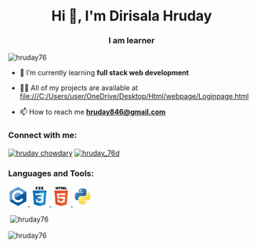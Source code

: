 <h1 align="center">Hi 👋, I'm Dirisala Hruday</h1>
<h3 align="center">I am learner</h3>

<p align="left"> <img src="https://komarev.com/ghpvc/?username=hruday76&label=Profile%20views&color=0e75b6&style=flat" alt="hruday76" /> </p>

- 🌱 I’m currently learning **full stack web development**

- 👨‍💻 All of my projects are available at [file:///C:/Users/user/OneDrive/Desktop/Html/webpage/Loginpage.html](file:///C:/Users/user/OneDrive/Desktop/Html/webpage/Loginpage.html)

- 📫 How to reach me **hruday846@gmail.com**

<h3 align="left">Connect with me:</h3>
<p align="left">
<a href="https://linkedin.com/in/hruday chowdary" target="blank"><img align="center" src="https://raw.githubusercontent.com/rahuldkjain/github-profile-readme-generator/master/src/images/icons/Social/linked-in-alt.svg" alt="hruday chowdary" height="30" width="40" /></a>
<a href="https://instagram.com/hruday_76d" target="blank"><img align="center" src="https://raw.githubusercontent.com/rahuldkjain/github-profile-readme-generator/master/src/images/icons/Social/instagram.svg" alt="hruday_76d" height="30" width="40" /></a>
</p>

<h3 align="left">Languages and Tools:</h3>
<p align="left"> <a href="https://www.cprogramming.com/" target="_blank" rel="noreferrer"> <img src="https://raw.githubusercontent.com/devicons/devicon/master/icons/c/c-original.svg" alt="c" width="40" height="40"/> </a> <a href="https://www.w3schools.com/css/" target="_blank" rel="noreferrer"> <img src="https://raw.githubusercontent.com/devicons/devicon/master/icons/css3/css3-original-wordmark.svg" alt="css3" width="40" height="40"/> </a> <a href="https://www.w3.org/html/" target="_blank" rel="noreferrer"> <img src="https://raw.githubusercontent.com/devicons/devicon/master/icons/html5/html5-original-wordmark.svg" alt="html5" width="40" height="40"/> </a> <a href="https://www.python.org" target="_blank" rel="noreferrer"> <img src="https://raw.githubusercontent.com/devicons/devicon/master/icons/python/python-original.svg" alt="python" width="40" height="40"/> </a> </p>

<p>&nbsp;<img align="center" src="https://github-readme-stats.vercel.app/api?username=hruday76&show_icons=true&locale=en" alt="hruday76" /></p>

<p><img align="center" src="https://github-readme-streak-stats.herokuapp.com/?user=hruday76&" alt="hruday76" /></p>
